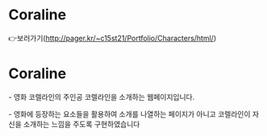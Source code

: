 # Coraline
👉보러가기(http://pager.kr/~c15st21/Portfolio/Characters/html/)

<h1>Coraline</h1>
<p>- 영화 코렐라인의 주인공 코렐라인을 소개하는 웹페이지입니다.</p>
<p>- 영화에 등장하는 요소들을 활용하여 소개를 나열하는 페이지가 아니고 코렐라인이 자신을 소개하는 느낌을 주도록 구현하였습니다</p>
